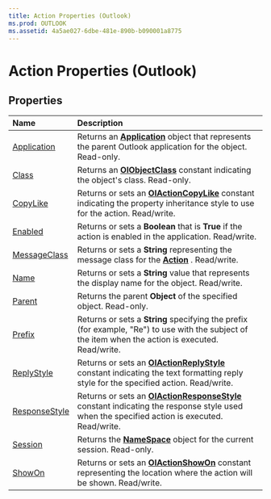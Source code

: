```yaml
---
title: Action Properties (Outlook)
ms.prod: OUTLOOK
ms.assetid: 4a5ae027-6dbe-481e-890b-b090001a8775
---
```



# Action Properties (Outlook)

## Properties



|**Name**|**Description**|
|:-----|:-----|
|[Application](action-application-property-outlook.md)|Returns an  **[Application](application-object-outlook.md)** object that represents the parent Outlook application for the object. Read-only.|
|[Class](action-class-property-outlook.md)|Returns an  **[OlObjectClass](olobjectclass-enumeration-outlook.md)** constant indicating the object's class. Read-only.|
|[CopyLike](action-copylike-property-outlook.md)|Returns or sets an  **[OlActionCopyLike](olactioncopylike-enumeration-outlook.md)** constant indicating the property inheritance style to use for the action. Read/write.|
|[Enabled](action-enabled-property-outlook.md)|Returns or sets a  **Boolean** that is **True** if the action is enabled in the application. Read/write.|
|[MessageClass](action-messageclass-property-outlook.md)|Returns or sets a  **String** representing the message class for the **[Action](action-object-outlook.md)** . Read/write.|
|[Name](action-name-property-outlook.md)|Returns or sets a  **String** value that represents the display name for the object. Read/write.|
|[Parent](action-parent-property-outlook.md)|Returns the parent  **Object** of the specified object. Read-only.|
|[Prefix](action-prefix-property-outlook.md)|Returns or sets a  **String** specifying the prefix (for example, "Re") to use with the subject of the item when the action is executed. Read/write.|
|[ReplyStyle](action-replystyle-property-outlook.md)|Returns or sets an  **[OlActionReplyStyle](olactionreplystyle-enumeration-outlook.md)** constant indicating the text formatting reply style for the specified action. Read/write.|
|[ResponseStyle](action-responsestyle-property-outlook.md)|Returns or sets an  **[OlActionResponseStyle](olactionresponsestyle-enumeration-outlook.md)** constant indicating the response style used when the specified action is executed. Read/write.|
|[Session](action-session-property-outlook.md)|Returns the  **[NameSpace](namespace-object-outlook.md)** object for the current session. Read-only.|
|[ShowOn](action-showon-property-outlook.md)|Returns or sets an  **[OlActionShowOn](olactionshowon-enumeration-outlook.md)** constant representing the location where the action will be shown. Read/write.|

